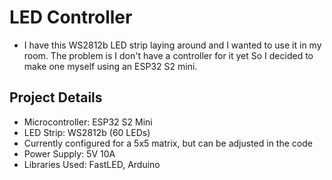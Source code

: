 # LED Controller

-   I have this WS2812b LED strip laying around and I wanted to use it in my room. The problem is I don't have a controller for it yet
    So I decided to make one myself using an ESP32 S2 mini.

## Project Details

-   Microcontroller: ESP32 S2 Mini
-   LED Strip: WS2812b (60 LEDs)
  -   Currently configured for a 5x5 matrix, but can be adjusted in the code
-   Power Supply: 5V 10A
-   Libraries Used: FastLED, Arduino
